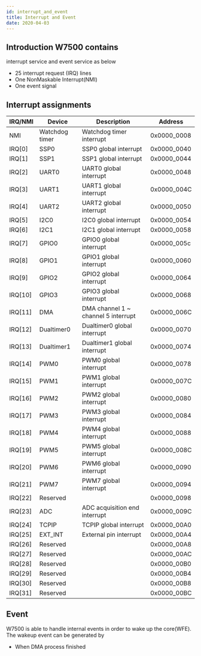 ```yaml
---
id: interrupt_and_event
title: Interrupt and Event
date: 2020-04-03
---
```



 ## Introduction W7500 contains
 
interrupt service and event service as below

  - 25 interrupt request (IRQ) lines
  - One NonMaskable Interrupt(NMI)
  - One event signal

## Interrupt assignments


| IRQ/NMI   | Device            | Description                            | Address        |
| -------- | ---------------- | ------------------------------------- | ------------- |
| NMI       | Watchdog timer    | Watchdog timer interrupt               | 0x0000\_0008   |
| IRQ\[0\]  | SSP0              | SSP0 global interrupt                  | 0x0000\_0040   |
| IRQ\[1\]  | SSP1              | SSP1 global interrupt                  | 0x0000\_0044   |
| IRQ\[2\]  | UART0             | UART0 global interrupt                 | 0x0000\_0048   |
| IRQ\[3\]  | UART1             | UART1 global interrupt                 | 0x0000\_004C   |
| IRQ\[4\]  | UART2             | UART2 global interrupt                 | 0x0000\_0050   |
| IRQ\[5\]  | I2C0              | I2C0 global interrupt                  | 0x0000\_0054   |
| IRQ\[6\]  | I2C1              | I2C1 global interrupt                  | 0x0000\_0058   |
| IRQ\[7\]  | GPIO0             | GPIO0 global interrupt                 | 0x0000\_005c   |
| IRQ\[8\]  | GPIO1             | GPIO1 global interrupt                 | 0x0000\_0060   |
| IRQ\[9\]  | GPIO2             | GPIO2 global interrupt                 | 0x0000\_0064   |
| IRQ\[10\] | GPIO3             | GPIO3 global interrupt                 | 0x0000\_0068   |
| IRQ\[11\] | DMA               | DMA channel 1 \~ channel 5 interrupt   | 0x0000\_006C   |
| IRQ\[12\] | Dualtimer0        | Dualtimer0 global interrupt            | 0x0000\_0070   |
| IRQ\[13\] | Dualtimer1        | Dualtimer1 global interrupt            | 0x0000\_0074   |
| IRQ\[14\] | PWM0              | PWM0 global interrupt                  | 0x0000\_0078   |
| IRQ\[15\] | PWM1              | PWM1 global interrupt                  | 0x0000\_007C   |
| IRQ\[16\] | PWM2              | PWM2 global interrupt                  | 0x0000\_0080   |
| IRQ\[17\] | PWM3              | PWM3 global interrupt                  | 0x0000\_0084   |
| IRQ\[18\] | PWM4              | PWM4 global interrupt                  | 0x0000\_0088   |
| IRQ\[19\] | PWM5              | PWM5 global interrupt                  | 0x0000\_008C   |
| IRQ\[20\] | PWM6              | PWM6 global interrupt                  | 0x0000\_0090   |
| IRQ\[21\] | PWM7              | PWM7 global interrupt                  | 0x0000\_0094   |
| IRQ\[22\] | Reserved          |                                        | 0x0000\_0098   |
| IRQ\[23\] | ADC               | ADC acquisition end interrupt          | 0x0000\_009C   |
| IRQ\[24\] | TCPIP             | TCPIP global interrupt                 | 0x0000\_00A0   |
| IRQ\[25\] | EXT\_INT          | External pin interrupt                 | 0x0000\_00A4   |
| IRQ\[26\] | Reserved          |                                        | 0x0000\_00A8   |
| IRQ\[27\] | Reserved          |                                        | 0x0000\_00AC   |
| IRQ\[28\] | Reserved          |                                        | 0x0000\_00B0   |
| IRQ\[29\] | Reserved          |                                        | 0x0000\_00B4   |
| IRQ\[30\] | Reserved          |                                        | 0x0000\_00B8   |
| IRQ\[31\] | Reserved          |                                        | 0x0000_00BC    |


## Event

W7500 is able to handle internal events in order to wake up the core(WFE). The wakeup event can be generated by

  * When DMA process finished
